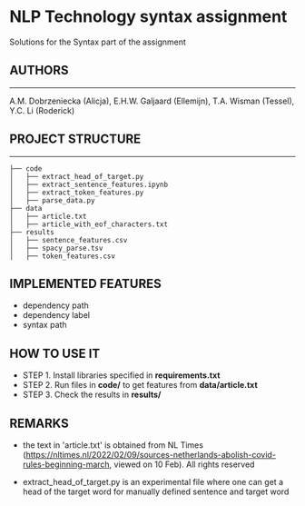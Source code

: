 # NLP Technology syntax assignment 
Solutions for the Syntax part of the assignment

## AUTHORS
------------------
A.M. Dobrzeniecka (Alicja), E.H.W. Galjaard (Ellemijn), T.A. Wisman (Tessel), Y.C. Li (Roderick)

## PROJECT STRUCTURE
-------------------
```
├── code 
│   ├── extract_head_of_target.py 
│   ├── extract_sentence_features.ipynb
│   ├── extract_token_features.py
│   ├── parse_data.py            
├── data    
│   ├── article.txt   
│   ├── article_with_eof_characters.txt           
├── results 
│   ├── sentence_features.csv   
│   ├── spacy_parse.tsv           
│   ├── token_features.csv
```

## IMPLEMENTED FEATURES
- dependency path
- dependency label
- syntax path

## HOW TO USE IT
- STEP 1. Install libraries specified in **requirements.txt**
- STEP 2. Run files in **code/** to get features from **data/article.txt** 
- STEP 3. Check the results in **results/**

## REMARKS 

- the text in 'article.txt' is obtained from NL Times (https://nltimes.nl/2022/02/09/sources-netherlands-abolish-covid-rules-beginning-march, viewed on 10 Feb). All rights reserved

- extract_head_of_target.py is an experimental file where one can get a head of the target word for manually defined sentence and target word


